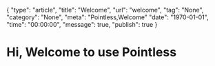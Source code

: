 {
	"type": "article",
	"title": "Welcome",
	"url": "welcome",
	"tag": "None",
	"category": "None",
	"meta": "Pointless,Welcome"
	"date": "1970-01-01",
	"time": "00:00:00",
	"message": true,
	"publish": true
}

Hi, Welcome to use Pointless
============================